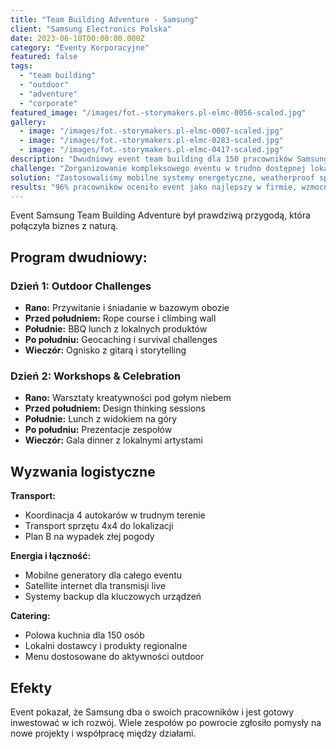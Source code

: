```yaml
---
title: "Team Building Adventure - Samsung"
client: "Samsung Electronics Polska"
date: 2023-06-10T00:00:00.000Z
category: "Eventy Korporacyjne"
featured: false
tags: 
  - "team building"
  - "outdoor"
  - "adventure"
  - "corporate"
featured_image: "/images/fot.-storymakers.pl-elmc-0056-scaled.jpg"
gallery:
  - image: "/images/fot.-storymakers.pl-elmc-0007-scaled.jpg"
  - image: "/images/fot.-storymakers.pl-elmc-0283-scaled.jpg"
  - image: "/images/fot.-storymakers.pl-elmc-0417-scaled.jpg"
description: "Dwudniowy event team building dla 150 pracowników Samsung w Bieszczadach. Program obejmował outdoor challenges, warsztaty kreatywności i evening program."
challenge: "Zorganizowanie kompleksowego eventu w trudno dostępnej lokalizacji górskiej, z pełną obsługą techniczną i logistyczną dla dużej grupy uczestników."
solution: "Zastosowaliśmy mobilne systemy energetyczne, weatherproof sprzęt audio oraz zbudowaliśmy tymczasową infrastrukturę techniczną w terenie górskim."
results: "96% pracowników oceniło event jako najlepszy w firmie, wzmocnienie więzi zespołowych, 40% wzrost zaangażowania zespołów"
---
```


Event Samsung Team Building Adventure był prawdziwą przygodą, która połączyła biznes z naturą.

## Program dwudniowy:

### Dzień 1: Outdoor Challenges
* **Rano:** Przywitanie i śniadanie w bazowym obozie
* **Przed południem:** Rope course i climbing wall
* **Południe:** BBQ lunch z lokalnych produktów
* **Po południu:** Geocaching i survival challenges
* **Wieczór:** Ognisko z gitarą i storytelling

### Dzień 2: Workshops & Celebration
* **Rano:** Warsztaty kreatywności pod gołym niebem
* **Przed południem:** Design thinking sessions
* **Południe:** Lunch z widokiem na góry
* **Po południu:** Prezentacje zespołów
* **Wieczór:** Gala dinner z lokalnymi artystami

## Wyzwania logistyczne

**Transport:**
- Koordinacja 4 autokarów w trudnym terenie
- Transport sprzętu 4x4 do lokalizacji
- Plan B na wypadek złej pogody

**Energia i łączność:**
- Mobilne generatory dla całego eventu
- Satellite internet dla transmisji live
- Systemy backup dla kluczowych urządzeń

**Catering:**
- Polowa kuchnia dla 150 osób
- Lokalni dostawcy i produkty regionalne
- Menu dostosowane do aktywności outdoor

## Efekty

Event pokazał, że Samsung dba o swoich pracowników i jest gotowy inwestować w ich rozwój. Wiele zespołów po powrocie zgłosiło pomysły na nowe projekty i współpracę między działami.
